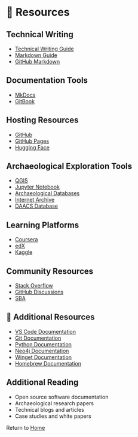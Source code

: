 # 🔗 Resources

## Technical Writing
- [Technical Writing Guide](https://medium.com/@techwritershub/a-comprehensive-guide-to-technical-writing-tools-and-software-a01d4f8a84de)
- [Markdown Guide](https://www.markdownguide.org)
- [GitHub Markdown](https://docs.github.com/en/get-started/writing-on-github/getting-started-with-writing-and-formatting-on-github/basic-writing-and-formatting-syntax)

## Documentation Tools
- [MkDocs](https://www.mkdocs.org)
- [GitBook](https://www.gitbook.com)


## Hosting Resources
- [GitHub](https://github.com)
- [GitHub Pages](https://pages.github.com)
- [Hugging Face](https://huggingface.co)

## Archaeological Exploration Tools
- [QGIS](https://qgis.org)
- [Jupyter Notebook](https://jupyter.org)
- [Archaeological Databases](https://www.archaeologydataservice.ac.uk)
- [Internet Archive](https://archive.org)
- [DAACS Database](https://www.daacs.org/query-the-database/)


## Learning Platforms
- [Coursera](https://www.coursera.org)
- [edX](https://www.edx.org)
- [Kaggle](https://www.kaggle.com)

## Community Resources
- [Stack Overflow](https://stackoverflow.com)
- [GitHub Discussions](https://docs.github.com/en/discussions)
- [SBA](https://www.societyofblackarchaeologists.com/)


## 🔗 Additional Resources

- [VS Code Documentation](https://code.visualstudio.com/docs)
- [Git Documentation](https://git-scm.com/doc)
- [Python Documentation](https://docs.python.org/)
- [Neo4j Documentation](https://neo4j.com/docs/)
- [Winget Documentation](https://learn.microsoft.com/en-us/windows/package-manager/winget/)
- [Homebrew Documentation](https://docs.brew.sh/)

## Additional Reading
- Open source software documentation
- Archaeological research papers
- Technical blogs and articles
- Case studies and white papers

Return to [Home](index.md) 
